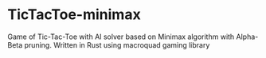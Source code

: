 # TicTacToe-minimax
Game of Tic-Tac-Toe with AI solver based on Minimax algorithm with Alpha-Beta pruning. Written in Rust using macroquad gaming library
